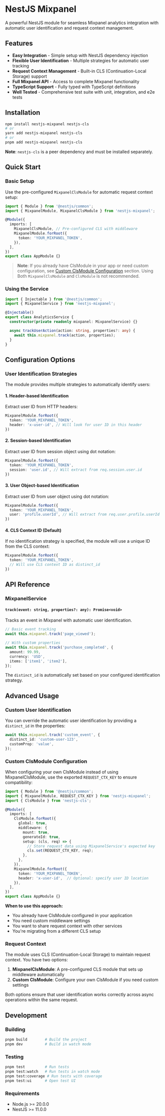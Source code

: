 # NestJS Mixpanel

A powerful NestJS module for seamless Mixpanel analytics integration with automatic user identification and request context management.

## Features

- **Easy Integration** - Simple setup with NestJS dependency injection
- **Flexible User Identification** - Multiple strategies for automatic user tracking
- **Request Context Management** - Built-in CLS (Continuation-Local Storage) support
- **Full Mixpanel API** - Access to complete Mixpanel functionality
- **TypeScript Support** - Fully typed with TypeScript definitions
- **Well Tested** - Comprehensive test suite with unit, integration, and e2e tests

## Installation

```bash
npm install nestjs-mixpanel nestjs-cls
# or
yarn add nestjs-mixpanel nestjs-cls
# or
pnpm add nestjs-mixpanel nestjs-cls
```

**Note**: `nestjs-cls` is a peer dependency and must be installed separately.

## Quick Start

### Basic Setup

Use the pre-configured `MixpanelClsModule` for automatic request context setup:

```typescript
import { Module } from '@nestjs/common';
import { MixpanelModule, MixpanelClsModule } from 'nestjs-mixpanel';

@Module({
  imports: [
    MixpanelClsModule, // Pre-configured CLS with middleware
    MixpanelModule.forRoot({
      token: 'YOUR_MIXPANEL_TOKEN',
    }),
  ],
})
export class AppModule {}
```

> **Note**: If you already have ClsModule in your app or need custom configuration, see [Custom ClsModule Configuration](#custom-clsmodule-configuration) section. Using Both `MixpanelClsModule` and `ClsModule` is not recommended.

### Using the Service

```typescript
import { Injectable } from '@nestjs/common';
import { MixpanelService } from 'nestjs-mixpanel';

@Injectable()
export class AnalyticsService {
  constructor(private readonly mixpanel: MixpanelService) {}

  async trackUserAction(action: string, properties?: any) {
    await this.mixpanel.track(action, properties);
  }
}
```

## Configuration Options

### User Identification Strategies

The module provides multiple strategies to automatically identify users:

#### 1. Header-based Identification

Extract user ID from HTTP headers:

```typescript
MixpanelModule.forRoot({
  token: 'YOUR_MIXPANEL_TOKEN',
  header: 'x-user-id', // Will look for user ID in this header
})
```

#### 2. Session-based Identification

Extract user ID from session object using dot notation:

```typescript
MixpanelModule.forRoot({
  token: 'YOUR_MIXPANEL_TOKEN',
  session: 'user.id', // Will extract from req.session.user.id
})
```

#### 3. User Object-based Identification

Extract user ID from user object using dot notation:

```typescript
MixpanelModule.forRoot({
  token: 'YOUR_MIXPANEL_TOKEN',
  user: 'profile.userId', // Will extract from req.user.profile.userId
})
```

#### 4. CLS Context ID (Default)

If no identification strategy is specified, the module will use a unique ID from the CLS context:

```typescript
MixpanelModule.forRoot({
  token: 'YOUR_MIXPANEL_TOKEN',
  // Will use CLS context ID as distinct_id
})
```

## API Reference

### MixpanelService

#### `track(event: string, properties?: any): Promise<void>`

Tracks an event in Mixpanel with automatic user identification.

```typescript
// Basic event tracking
await this.mixpanel.track('page_viewed');

// With custom properties
await this.mixpanel.track('purchase_completed', {
  amount: 99.99,
  currency: 'USD',
  items: ['item1', 'item2'],
});
```

The `distinct_id` is automatically set based on your configured identification strategy.

## Advanced Usage

### Custom User Identification

You can override the automatic user identification by providing a `distinct_id` in the properties:

```typescript
await this.mixpanel.track('custom_event', {
  distinct_id: 'custom-user-123',
  customProp: 'value',
});
```

### Custom ClsModule Configuration

When configuring your own ClsModule instead of using MixpanelClsModule, use the exported `REQUEST_CTX_KEY` to ensure compatibility:

```typescript
import { Module } from '@nestjs/common';
import { MixpanelModule, REQUEST_CTX_KEY } from 'nestjs-mixpanel';
import { ClsModule } from 'nestjs-cls';

@Module({
  imports: [
    ClsModule.forRoot({
      global: true,
      middleware: {
        mount: true,
        generateId: true,
        setup: (cls, req) => {
          // Store request data using MixpanelService's expected key
          cls.set(REQUEST_CTX_KEY, req);
        },
      },
    }),
    MixpanelModule.forRoot({
      token: 'YOUR_MIXPANEL_TOKEN',
      header: 'x-user-id',  // Optional: specify user ID location
    }),
  ],
})
export class AppModule {}
```

**When to use this approach:**
- You already have ClsModule configured in your application
- You need custom middleware settings
- You want to share request context with other services
- You're migrating from a different CLS setup

### Request Context

The module uses CLS (Continuation-Local Storage) to maintain request context. You have two options:

1. **MixpanelClsModule**: A pre-configured CLS module that sets up middleware automatically
2. **Custom ClsModule**: Configure your own ClsModule if you need custom settings

Both options ensure that user identification works correctly across async operations within the same request.

## Development

### Building

```bash
pnpm build        # Build the project
pnpm dev          # Build in watch mode
```

### Testing

```bash
pnpm test         # Run tests
pnpm test:watch   # Run tests in watch mode
pnpm test:coverage # Run tests with coverage
pnpm test:ui      # Open test UI
```

### Requirements

- Node.js >= 20.0.0
- NestJS >= 11.0.0
